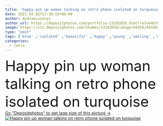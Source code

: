 ```yaml
---
title: 'happy pin up woman talking on retro phone isolated on turquoise'
date: 2021-02-02T17:10:53+00:00
author: AndrewLozovyi
author_url: https://depositphotos.com/portfolio-13193658.html?ref=64678756
image: https://st2.depositphotos.com/thumbs/13193658/image/44356/443562448/api_thumb_450.jpg?forcejpeg=true
type: "post"
tags: ['blue' ,'isolated' ,'beautiful' ,'happy' ,'young' ,'smiling' ,'model' ,'cheerful' ,'caucasian' ,'connection' ,'style' ,'retro' ,'vintage' ,'fashion' ,'turquoise' ,'emotion' ,'pretty' ,'stylish' ,'woman' ,'communication' ,'conversation' ,'phone' ,'talk' ,'telephone' ,'trendy' ,'clothes' ,'attractive' ,'posing' ,'positive' ,'fashionable' ,'handset' ,'checkered' ,'blouse' ,'plaid' ,'headband' ,'fashionista' ,'copy space' ,'one person' ,'Studio Shot' ,'pin up' ,'Fashion Shoot' ]
categories: 
  - retro
---
```

<div aling="center">
            <font size="60"> Happy pin up woman talking on retro phone isolated on turquoise</font>   
</div>
<div>
    <a href='https://st2.depositphotos.com/thumbs/13193658/image/44356/443562448/api_thumb_450.jpg?forcejpeg=true?ref=64678756' target=_blank > Go "Depositphotos" to get lage size of this picture ->
        <img href='https://st2.depositphotos.com/thumbs/13193658/image/44356/443562448/api_thumb_450.jpg?forcejpeg=true?ref=64678756' src='https://st2.depositphotos.com/13193658/44356/i/950/depositphotos_443562448-stock-photo-happy-pin-woman-talking-retro.jpg?forcejpeg=true' alt='Happy pin up woman talking on retro phone isolated on turquoise' >
    </a>
</div>
